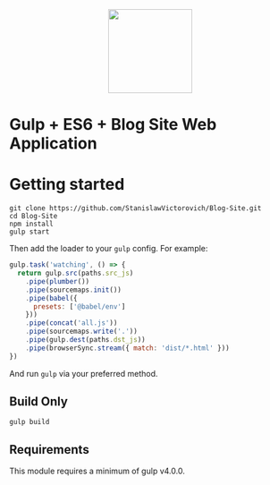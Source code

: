 <div align="center"> 
  <a href="https://github.com/StanislawVictorovich/Blog-Site">
    <img width="150" height="150" src="https://www.quickanddirtytips.com/sites/default/files/images/1125/BlogIcon.jpg">
  </a>
</div>

# Gulp + ES6 + Blog Site Web Application

# Getting started

```
git clone https://github.com/StanislawVictorovich/Blog-Site.git
cd Blog-Site
npm install
gulp start
```
Then add the loader to your `gulp` config. For example:

```js
gulp.task('watching', () => {
  return gulp.src(paths.src_js)
    .pipe(plumber())
    .pipe(sourcemaps.init())
    .pipe(babel({
      presets: ['@babel/env']
    }))
    .pipe(concat('all.js'))
    .pipe(sourcemaps.write('.'))
    .pipe(gulp.dest(paths.dst_js))
    .pipe(browserSync.stream({ match: 'dist/*.html' }))
})
```


And run `gulp` via your preferred method.

## Build Only
```
gulp build
```
## Requirements

This module requires a minimum of gulp v4.0.0.
